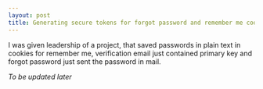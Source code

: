 ```yaml
---
layout: post
title: Generating secure tokens for forgot password and remember me cookie
---
```


I was given leadership of a project, that saved passwords in plain text in cookies for remember me, verification email just contained primary key and forgot password just sent the password in mail. 

*To be updated later*